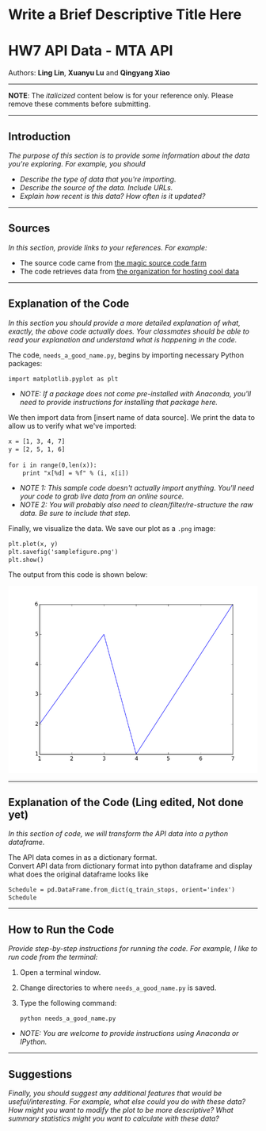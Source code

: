 # Write a Brief Descriptive Title Here
# HW7 API Data - MTA API

Authors:  **Ling Lin**, **Xuanyu Lu** and **Qingyang Xiao**

---

**NOTE**:  The *italicized* content below is for your reference only.  Please remove these comments before submitting.

---

## Introduction
*The purpose of this section is to provide some information about the data you're exploring.  For example, you should*
- *Describe the type of data that you're importing.* 
- *Describe the source of the data.  Include URLs.*  
- *Explain how recent is this data?  How often is it updated?*

---

## Sources
*In this section, provide links to your references.  For example:*
- The source code came from [the magic source code farm](http://www.amagicalnonexistentplace.com)
- The code retrieves data from [the organization for hosting cool data](http://www.anothermagicalnonexistentplace.com)

---

## Explanation of the Code
*In this section you should provide a more detailed explanation of what, exactly, the above code actually does.  Your classmates should be able to read your explanation and understand what is happening in the code.*

The code, `needs_a_good_name.py`, begins by importing necessary Python packages:
```
import matplotlib.pyplot as plt
```

- *NOTE:  If a package does not come pre-installed with Anaconda, you'll need to provide instructions for installing that package here.*

We then import data from [insert name of data source].  We print the data to allow us to verify what we've imported:
```
x = [1, 3, 4, 7]
y = [2, 5, 1, 6]

for i in range(0,len(x)):
	print "x[%d] = %f" % (i, x[i])		
```
- *NOTE 1:  This sample code doesn't actually import anything.  You'll need your code to grab live data from an online source.*  
- *NOTE 2:  You will probably also need to clean/filter/re-structure the raw data.  Be sure to include that step.*

Finally, we visualize the data.  We save our plot as a `.png` image:
```
plt.plot(x, y)
plt.savefig('samplefigure.png')	
plt.show()
```

The output from this code is shown below:

![Image of Plot](images/samplefigure.png)

---

## Explanation of the Code (Ling edited, Not done yet)
*In this section of code, we will transform the API data into a python dataframe.*

The API data comes in as a dictionary format.\
Convert API data from dictionary format into python dataframe and display what does the original dataframe looks like
```
Schedule = pd.DataFrame.from_dict(q_train_stops, orient='index')
Schedule
```




---

## How to Run the Code
*Provide step-by-step instructions for running the code.  For example, I like to run code from the terminal:*
1. Open a terminal window.

2. Change directories to where `needs_a_good_name.py` is saved.

3. Type the following command:
	```
	python needs_a_good_name.py
	```

- *NOTE: You are welcome to provide instructions using Anaconda or IPython.*

---

## Suggestions
*Finally, you should suggest any additional features that would be useful/interesting.  For example, what else could you do with these data?  How might you want to modify the plot to be more descriptive?  What summary statistics might you want to calculate with these data?*
